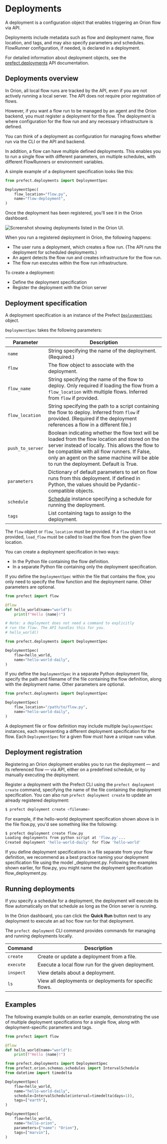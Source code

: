 # Deployments

A deployment is a configuration object that enables triggering an Orion flow via API. 

Deployments include metadata such as flow and deployment name, flow location, and tags, and may also specify parameters and schedules. FlowRunner configuration, if needed, is declared in a deployment.

For detailed information about deployment objects, see the [prefect.deployments](/api-ref/prefect/deployments/) API documentation.

## Deployments overview

In Orion, all local flow runs are tracked by the API, even if you are not actively running a local server. The API does not require prior registration of flows. 

However, if you want a flow run to be managed by an agent and the Orion backend, you must register a deployment for the flow. The deployment is where configuration for the flow run and any necessary infrastructure is defined. 

You can think of a deployment as configuration for managing flows whether run via the CLI or the API and backend.

In addition, a flow can have multiple defined deployments. This enables you to run a single flow with different parameters, on multiple schedules, with different FlowRunners or environment variables. 

A simple example of a deployment specification looks like this:

```python
from prefect.deployments import DeploymentSpec

DeploymentSpec(
    flow_location="flow.py",
    name="flow-deployment", 
)
```

Once the deployment has been registered, you'll see it in the Orion dashboard.

![Screenshot showing deployments listed in the Orion UI.](/img/concepts/deployments.png)

When you run a registered deployment in Orion, the following happens:

- The user runs a deployment, which creates a flow run. (The API runs the deployment for scheduled deployments.)
- An agent detects the flow run and creates infrastructure for the flow run.
- The flow run executes within the flow run infrastructure.

To create a deployment:

- Define the deployment specification
- Register the deployment with the Orion server

## Deployment specification

A deployment specification is an instance of the Prefect [`DeploymentSpec`](/api-ref/prefect/deployments/#prefect.deployments.DeploymentSpec) object.

`DeploymentSpec` takes the following parameters:

| Parameter | Description |
| --------- | ----------- |
| `name` | String specifying the name of the deployment. (Required.) |
| `flow` | The flow object to associate with the deployment. |
| `flow_name` | String specifying the name of the flow to deploy. Only required if loading the flow from a `flow_location` with multiple flows. Inferred from `flow` if provided. |
| `flow_location` | String specifying the path to a script containing the flow to deploy. Inferred from `flow` if provided. (Required if the deployment references a flow in a different file.) |
| `push_to_server` | Boolean indicating whether the flow text will be loaded from the flow location and stored on the server instead of locally. This allows the flow to be compatible with all flow runners. If False, only an agent on the same machine will be able to run the deployment. Default is True. |
| `parameters` | Dictionary of default parameters to set on flow runs from this deployment. If defined in Python, the values should be Pydantic-compatible objects. |
| `schedule` | [Schedule](/concepts/schedules/) instance specifying a schedule for running the deployment. |
| `tags` | List containing tags to assign to the deployment. |

The `flow` object or `flow_location` must be provided. If a `flow` object is not provided, `load_flow` must be called to load the flow from the given flow location.

You can create a deployment specification in two ways:

- In the Python file containing the flow definition.
- In a separate Python file containing only the deployment specification.

If you define the `DeploymentSpec` within the file that contains the flow, you only need to specify the flow function and the deployment name. Other parameters are optional.

```Python
from prefect import flow

@flow
def hello_world(name="world"):
    print(f"Hello {name}!")

# Note: a deployment does not need a command to explicitly
# run the flow. The API handles this for you.
# hello_world()

from prefect.deployments import DeploymentSpec

DeploymentSpec(
    flow=hello_world,
    name="hello-world-daily",
)
```

If you define the `DeploymentSpec` in a separate Python deployment file, specify the path and filename of the file containing the flow definition, along with the deployment name. Other parameters are optional.

```Python
from prefect.deployments import DeploymentSpec

DeploymentSpec(
    flow_location="/path/to/flow.py",
    name="hello-world-daily", 
)
```

A deployment file or flow definition may include multiple `DeploymentSpec` instances, each representing a different deployment specification for the flow. Each `DeploymentSpec` for a given flow must have a unique `name` value. 

## Deployment registration

Registering an Orion deployment enables you to run the deployment &mdash; and its referenced flow &mdash; via API, either on a predefined schedule, or by manually executing the deployment.

Register a deployment with the Prefect CLI using the `prefect deployment create` command, specifying the name of the file containing the deployment specification. You can also run `prefect deployment create` to update an already registered deployment:

```bash
$ prefect deployment create <filename>
```

For example, if the hello-world deployment specification shown above is in the file flow.py, you'd see something like the following:

```bash
$ prefect deployment create flow.py
Loading deployments from python script at 'flow.py'...
Created deployment 'hello-world-daily' for flow 'hello-world'
```

If you define deployment specifications in a file separate from your flow definition, we recommend as a best practice naming your deployment specification file using the model <flowname>_deployment.py. Following the examples shown earlier, for flow.py, you might name the deployment specification flow_deployment.py.

## Running deployments

If you specify a schedule for a deployment, the deployment will execute its flow automatically on that schedule as long as the Orion server is running.

In the Orion dashboard, you can click the **Quick Run** button next to any deployment to execute an ad hoc flow run for that deployment.

The `prefect deployment` CLI command provides commands for managing and running deployments locally.

| Command | Description |
| ------- | ----------- |
| `create` | Create or update a deployment from a file. |
| `execute` | Execute a local flow run for the given deployment. |
| `inspect` | View details about a deployment. |
| `ls` | View all deployments or deployments for specific flows. |

## Examples

The following example builds on an earlier example, demonstrating the use of multiple deployment specifications for a single flow, along with deployment-specific parameters and tags.

```Python
from prefect import flow

@flow
def hello_world(name="world"):
    print(f"Hello {name}!")

from prefect.deployments import DeploymentSpec
from prefect.orion.schemas.schedules import IntervalSchedule
from datetime import timedelta

DeploymentSpec(
    flow=hello_world,
    name="hello-world-daily",
    schedule=IntervalSchedule(interval=timedelta(days=1)),
    tags=["earth"],
)

DeploymentSpec(
    flow=hello_world,
    name="hello-orion",
    parameters={"name": "Orion"},
    tags=["marvin"],
)
```